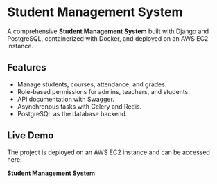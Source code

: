 # **Student Management System**

A comprehensive **Student Management System** built with Django and PostgreSQL, containerized with Docker, and deployed on an AWS EC2 instance.

## **Features**

- Manage students, courses, attendance, and grades.
- Role-based permissions for admins, teachers, and students.
- API documentation with Swagger.
- Asynchronous tasks with Celery and Redis.
- PostgreSQL as the database backend.

## **Live Demo**

The project is deployed on an AWS EC2 instance and can be accessed here:

**[Student Management System](http://13.60.8.161/)**
